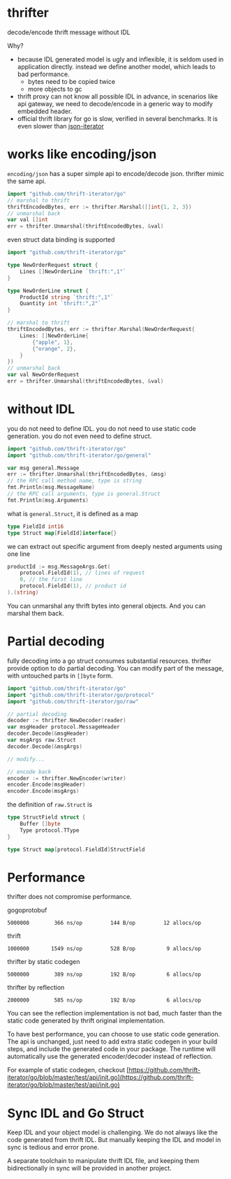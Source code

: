 # thrifter

decode/encode thrift message without IDL

Why?

* because IDL generated model is ugly and inflexible, it is seldom used in application directly. instead we define another model, which leads to bad performance.
  * bytes need to be copied twice 
  * more objects to gc
* thrift proxy can not know all possible IDL in advance, in scenarios like api gateway, we need to decode/encode in a generic way to modify embedded header.
* official thrift library for go is slow, verified in several benchmarks. It is even slower than [json-iterator](https://github.com/json-iterator/go)

# works like encoding/json

`encoding/json` has a super simple api to encode/decode json.
thrifter mimic the same api.

```go
import "github.com/thrift-iterator/go"
// marshal to thrift
thriftEncodedBytes, err := thrifter.Marshal([]int{1, 2, 3})
// unmarshal back
var val []int
err = thrifter.Unmarshal(thriftEncodedBytes, &val)
```

even struct data binding is supported

```go
import "github.com/thrift-iterator/go"

type NewOrderRequest struct {
    Lines []NewOrderLine `thrift:",1"`
}

type NewOrderLine struct {
    ProductId string `thrift:",1"`
    Quantity int `thrift:",2"`
}

// marshal to thrift
thriftEncodedBytes, err := thrifter.Marshal(NewOrderRequest{
	Lines: []NewOrderLine{
		{"apple", 1},
		{"orange", 2},
	}
})
// unmarshal back
var val NewOrderRequest
err = thrifter.Unmarshal(thriftEncodedBytes, &val)
```

# without IDL

you do not need to define IDL. you do not need to use static code generation.
you do not even need to define struct.

```go
import "github.com/thrift-iterator/go"
import "github.com/thrift-iterator/go/general"

var msg general.Message
err := thrifter.Unmarshal(thriftEncodedBytes, &msg)
// the RPC call method name, type is string
fmt.Println(msg.MessageName)
// the RPC call arguments, type is general.Struct
fmt.Println(msg.Arguments)
```

what is `general.Struct`, it is defined as a map

```go
type FieldId int16
type Struct map[FieldId]interface{}
```

we can extract out specific argument from deeply nested arguments using one line

```go
productId := msg.MessageArgs.Get(
	protocol.FieldId(1), // lines of request
	0, // the first line
	protocol.FieldId(1), // product id
).(string)
```

You can unmarshal any thrift bytes into general objects. And you can marshal them back.

# Partial decoding

fully decoding into a go struct consumes substantial resources. 
thrifter provide option to do partial decoding. You can modify part of the 
message, with untouched parts in `[]byte` form.

```go
import "github.com/thrift-iterator/go"
import "github.com/thrift-iterator/go/protocol"
import "github.com/thrift-iterator/go/raw"

// partial decoding
decoder := thrifter.NewDecoder(reader)
var msgHeader protocol.MessageHeader
decoder.Decode(&msgHeader)
var msgArgs raw.Struct
decoder.Decode(&msgArgs)

// modify...

// encode back
encoder := thrifter.NewEncoder(writer)
encoder.Encode(msgHeader)
encoder.Encode(msgArgs)
```

the definition of `raw.Struct` is 

```go
type StructField struct {
	Buffer []byte
	Type protocol.TType
}

type Struct map[protocol.FieldId]StructField
```

# Performance

thrifter does not compromise performance. 

gogoprotobuf

```
5000000	       366 ns/op	     144 B/op	      12 allocs/op
```

thrift 

```
1000000	      1549 ns/op	     528 B/op	       9 allocs/op
```

thrifter by static codegen

```
5000000	       389 ns/op	     192 B/op	       6 allocs/op
```

thrifter by reflection

```
2000000	       585 ns/op	     192 B/op	       6 allocs/op
```

You can see the reflection implementation is not bad, much faster than the 
static code generated by thrift original implementation.

To have best performance, you can choose to use static code generation. The api
is unchanged, just need to add extra static codegen in your build steps, and include
the generated code in your package. The runtime will automatically use the 
generated encoder/decoder instead of reflection.

For example of static codegen, checkout [https://github.com/thrift-iterator/go/blob/master/test/api/init.go](https://github.com/thrift-iterator/go/blob/master/test/api/init.go)

# Sync IDL and Go Struct

Keep IDL and your object model is challenging. We do not always like the code 
generated from thrift IDL. But manually keeping the IDL and model in sync is
tedious and error prone. 

A separate toolchain to manipulate thrift IDL file, and keeping them bidirectionally in sync
will be provided in another project.

